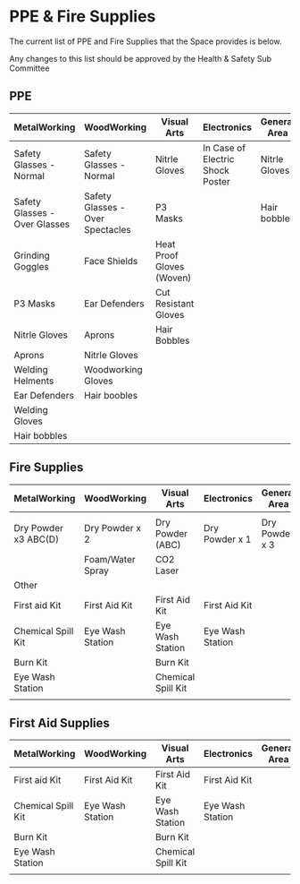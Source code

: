 # PPE & Fire Supplies

The current list of PPE and Fire Supplies that the Space provides is below. 

Any changes to this list should be approved by the Health & Safety Sub Committee 


## PPE

| MetalWorking                  | WoodWorking                      | Visual Arts               | Electronics                      | General Area  |
|-------------------------------|----------------------------------|---------------------------|----------------------------------|---------------|
| Safety Glasses - Normal       | Safety Glasses - Normal          | Nitrle Gloves             | In Case of Electric Shock Poster | Nitrle Gloves |
| Safety Glasses - Over Glasses | Safety Glasses - Over Spectacles | P3 Masks                  |                                  | Hair bobbles  |
| Grinding Goggles              | Face Shields                     | Heat Proof Gloves (Woven) |                                  |               |
| P3 Masks                      | Ear Defenders                    | Cut Resistant Gloves      |                                  |               |
| Nitrle Gloves                 | Aprons                           | Hair Bobbles              |                                  |               |
| Aprons                        | Nitrle Gloves                    |                           |                                  |               |
| Welding Helments              | Woodworking Gloves               |                           |                                  |               |
| Ear Defenders                 | Hair boobles                     |                           |                                  |               |
| Welding Gloves                |                                  |                           |                                  |               |
| Hair bobbles                  |                                  |                           |                                  |               |

## Fire Supplies

| MetalWorking         | WoodWorking      | Visual Arts        | Electronics      | General Area   |
|----------------------|------------------|--------------------|------------------|----------------|
|                      |                  |                    |                  |                |
| Dry Powder x3 ABC(D) | Dry Powder x 2   | Dry Powder (ABC)   | Dry Powder x 1   | Dry Powder x 3 |
|                      | Foam/Water Spray | CO2 Laser          |                  |                |
| Other                |                  |                    |                  |                |
| First aid Kit        | First Aid Kit    | First Aid Kit      | First Aid Kit    |                |
| Chemical Spill Kit   | Eye Wash Station | Eye Wash Station   | Eye Wash Station |                |
| Burn Kit             |                  | Burn Kit           |                  |                |
| Eye Wash Station     |                  | Chemical Spill Kit |                  |                |
|                      |                  |                    |                  |                |

## First Aid Supplies

| MetalWorking         | WoodWorking      | Visual Arts        | Electronics      | General Area   |
|----------------------|------------------|--------------------|------------------|----------------|
| First aid Kit        | First Aid Kit    | First Aid Kit      | First Aid Kit    |                |
| Chemical Spill Kit   | Eye Wash Station | Eye Wash Station   | Eye Wash Station |                |
| Burn Kit             |                  | Burn Kit           |                  |                |
| Eye Wash Station     |                  | Chemical Spill Kit |                  |                |
|                      |                  |                    |                  |                |
